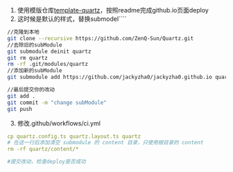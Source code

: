 1. 使用模版仓库[template-quartz](https://github.com/sosiristseng/template-quartz)，按照readme完成github.io页面deploy
2. 这时候是默认的样式，替换submodel````
```bash
//克隆到本地
git clone --recursive https://github.com/ZenQ-Sun/Quartz.git
//去除旧的subModule
git submodule deinit quartz
git rm quartz
rm -rf .git/modules/quartz
//添加新的subModule
git submodule add https://github.com/jackyzha0/jackyzha0.github.io quartz

//最后提交你的改动
git add .
git commit -m "change subModule"
git push
```
3. 修改.github/workflows/ci.yml
```yml
cp quartz.config.ts quartz.layout.ts quartz
# 在这一行后添加清空 submodule 的 content 目录，只使用根目录的 content
rm -rf quartz/content/*

#提交改动，检查deploy是否成功
```
